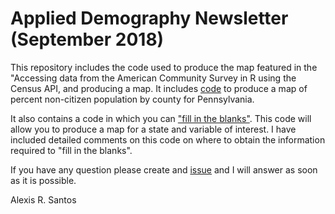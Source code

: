 # Applied Demography Newsletter (September 2018)

This repository includes the code used to produce the map featured in the "Accessing data from the American Community Survey in R using the Census API, and producing a map. It includes [code](https://github.com/alexisrsantos/censusapi_simplemap/blob/master/code_PA.R) to produce a map of percent non-citizen population by county for Pennsylvania.

It also contains a code in which you can ["fill in the blanks"](https://github.com/alexisrsantos/censusapi_simplemap/blob/master/code_fill_in_the_blanks.R). This code will allow you to produce a map for a state and variable of interest. I have included detailed comments on this code on where to obtain the information required to "fill in the blanks". 

If you have any question please create and [issue](https://github.com/alexisrsantos/censusapi_simplemap/issues) and I will answer as soon as it is possible.

Alexis R. Santos
